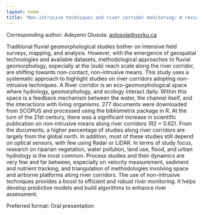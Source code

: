 ```yaml
---
layout: home
title: "Non-intrusive techniques and river corridor monitoring: A review"
---
```



Corresponding author: Adeyemi Olusola: aolusola@yorku.ca

Traditional fluvial geomorphological studies bother on intensive field surveys, mapping, and analysis. However, with the emergence of geospatial technologies and available datasets, methodological approaches to fluvial geomorphology, especially at the (sub) reach scale along the river corridor, are shifting towards non-contact, non-intrusive means. This study uses a systematic approach to highlight studies on river corridors adopting non-intrusive techniques. A River corridor is an eco-geomorphological space where hydrology, geomorphology, and ecology interact daily. Within this space is a feedback mechanism between the water, the channel itself, and the interactions with living organisms. 277 documents were downloaded from SCOPUS and processed using the bibliometrix package in R. At the turn of the 21st century, there was a significant increase in scientific publication on non-intrusive means along river corridors (R2 = 0.62). From the documents, a higher percentage of studies along river corridors are largely from the global north. In addition, most of these studies still depend on optical sensors, with few using Radar or LiDAR. In terms of study focus, research on riparian vegetation, water pollution, land use, flood, and urban hydrology is the most common. Process studies and their dynamics are very few and far between, especially on velocity measurement, sediment and nutrient tracking, and triangulation of methodologies involving space and airborne platforms along river corridors. The use of non-intrusive techniques provides a boost to efficient and robust river monitoring. It helps develop predictive models and build algorithms to enhance river assessment.

Preferred format: Oral presentation
